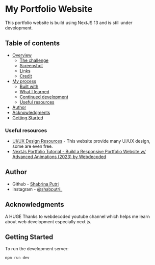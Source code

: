 # My Portfolio Website
This portfolio website is build using NextJS 13 and is still under development.

## Table of contents

- [Overview](#overview)
  - [The challenge](#the-challenge)
  - [Screenshot](#screenshot)
  - [Links](#links)
  - [Credit](#credit)
- [My process](#my-process)
  - [Built with](#built-with)
  - [What I learned](#what-i-learned)
  - [Continued development](#continued-development)
  - [Useful resources](#useful-resources)
- [Author](#author)
- [Acknowledgments](#acknowledgments)
- [Getting Started](#getting-started)

### Useful resources
- [UI/UX Design Resources](https://ui8.net/) - This website provide many UI/UX design, some are even free.
- [NextJs Portfolio Tutorial - Build a Responsive Portfolio Website w/ Advanced Animations (2023) by Webdecoded]([https://www.youtube.com/watch?v=4mOkFXyxfsU&t=10459s](https://www.youtube.com/watch?v=Kb1f5bvF6f4&list=PLX3rE0SL_PjHPmNDA1PVfR7_22pzEuW5T&index=9&t=4242s&ab_channel=webdecoded)) 

## Author

- Github - [Shabrina Putri](https://github.com/shabrina12/)
- Instagram - [@shabputri_](https://www.instagram.com/shabputri_/)


## Acknowledgments

A HUGE Thanks to webdecoded youtube channel which helps me learn about web development especially next js.


## Getting Started

To run the development server:

```bash
npm run dev
```
